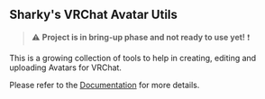 ## Sharky's VRChat Avatar Utils

> ⚠ **Project is in bring-up phase and not ready to use yet!** ❗

This is a growing collection of tools to help in creating, editing and uploading Avatars for VRChat.

Please refer to the [Documentation](Documentation~/index.md) for more details.
